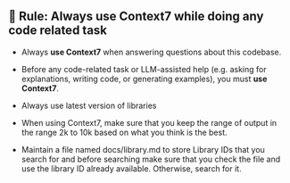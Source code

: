 ## 📘 Rule: Always **use Context7** while doing any code related task

- Always **use Context7** when answering questions about this codebase.

- Before any code-related task or LLM-assisted help (e.g. asking for explanations, writing code, or generating examples), you must **use Context7**.

- Always use latest version of libraries

- When using Context7, make sure that you keep the range of output in the range 2k to 10k based on what you think is the best.

- Maintain a file named docs/library.md to store Library IDs that you search for and before searching make sure that you check the file and use the library ID already available. Otherwise, search for it.